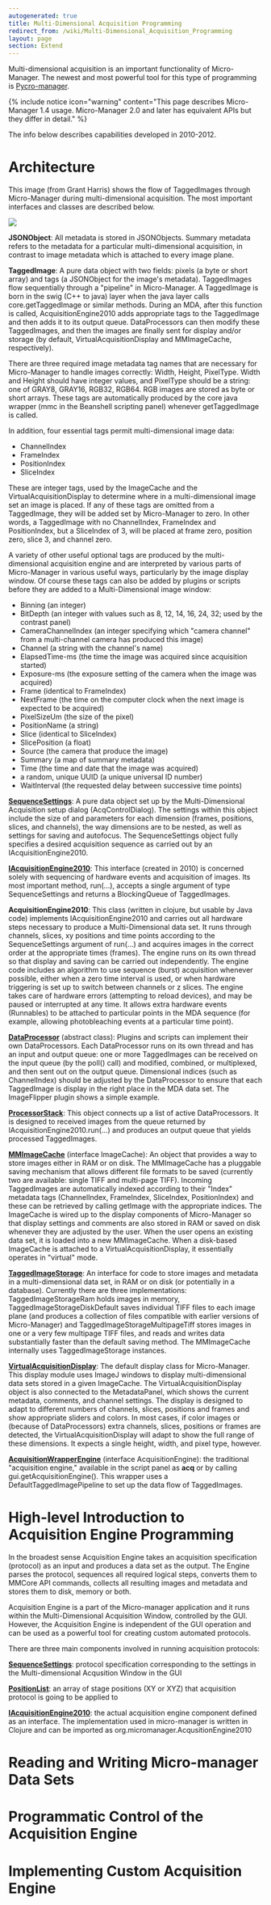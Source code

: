 ```yaml
---
autogenerated: true
title: Multi-Dimensional Acquisition Programming
redirect_from: /wiki/Multi-Dimensional_Acquisition_Programming
layout: page
section: Extend
---
```


Multi-dimensional acquisition is an important functionality of
Micro-Manager. The newest and most powerful tool for this type of
programming is
[Pycro-manager](https://github.com/micro-manager/pycro-manager).

{% include notice icon="warning"
  content="This page describes Micro-Manager 1.4 usage. Micro-Manager 2.0 and later has equivalent APIs but they differ in detail." %}

The info below describes capabilities developed in 2010-2012.

# Architecture

This image (from Grant Harris) shows the flow of TaggedImages through
Micro-Manager during multi-dimensional acquisition. The most important
interfaces and classes are described below.

![](/media/MMImageFlow.png)

**JSONObject**: All metadata is stored in JSONObjects. Summary metadata
refers to the metadata for a particular multi-dimensional acquisition,
in contrast to image metadata which is attached to every image plane.

**TaggedImage**: A pure data object with two fields: pixels (a byte or
short array) and tags (a JSONObject for the image's metadata).
TaggedImages flow sequentially through a "pipeline" in Micro-Manager. A
TaggedImage is born in the swig (C++ to java) layer when the java layer
calls core.getTaggedImage or similar methods. During an MDA, after this
function is called, AcquisitionEngine2010 adds appropriate tags to the
TaggedImage and then adds it to its output queue. DataProcessors can
then modify these TaggedImages, and then the images are finally sent for
display and/or storage (by default, VirtualAcquisitionDisplay and
MMImageCache, respectively).

There are three required image metadata tag names that are necessary for
Micro-Manager to handle images correctly: Width, Height, PixelType.
Width and Height should have integer values, and PixelType should be a
string: one of GRAY8, GRAY16, RGB32, RGB64. RGB images are stored as
byte or short arrays. These tags are automatically produced by the core
java wrapper (mmc in the Beanshell scripting panel) whenever
getTaggedImage is called.

In addition, four essential tags permit multi-dimensional image data:

-   ChannelIndex
-   FrameIndex
-   PositionIndex
-   SliceIndex

These are integer tags, used by the ImageCache and the
VirtualAcquisitionDisplay to determine where in a multi-dimensional
image set an image is placed. If any of these tags are omitted from a
TaggedImage, they will be added set by Micro-Manager to zero. In other
words, a TaggedImage with no ChannelIndex, FrameIndex and PositionIndex,
but a SliceIndex of 3, will be placed at frame zero, position zero,
slice 3, and channel zero.

A variety of other useful optional tags are produced by the
multi-dimensional acquisition engine and are interpreted by various
parts of Micro-Manager in various useful ways, particularly by the image
display window. Of course these tags can also be added by plugins or
scripts before they are added to a Multi-Dimensional image window:

-   Binning (an integer)
-   BitDepth (an integer with values such as 8, 12, 14, 16, 24, 32; used
    by the contrast panel)
-   CameraChannelIndex (an integer specifying which "camera channel"
    from a multi-channel camera has produced this image)
-   Channel (a string with the channel's name)
-   ElapsedTime-ms (the time the image was acquired since acquisition
    started)
-   Exposure-ms (the exposure setting of the camera when the image was
    acquired)
-   Frame (identical to FrameIndex)
-   NextFrame (the time on the computer clock when the next image is
    expected to be acquired)
-   PixelSizeUm (the size of the pixel)
-   PositionName (a string)
-   Slice (identical to SliceIndex)
-   SlicePosition (a float)
-   Source (the camera that produce the image)
-   Summary (a map of summary metadata)
-   Time (the time and date that the image was acquired)
-   a random, unique UUID (a unique universal ID number)
-   WaitInterval (the requested delay between successive time points)

**[SequenceSettings](https://github.com/micro-manager/micro-manager/tree/svn-mirror/mmstudio/src/org/micromanager/api/SequenceSettings.java)**:
A pure data object set up by the Multi-Dimensional Acquisition setup
dialog (AcqControlDialog). The settings within this object include the
size of and parameters for each dimension (frames, positions, slices,
and channels), the way dimensions are to be nested, as well as settings
for saving and autofocus. The SequenceSettings object fully specifies a
desired acquisition sequence as carried out by an
IAcquisitionEngine2010.

**[IAcquisitionEngine2010](https://github.com/micro-manager/micro-manager/tree/svn-mirror/mmstudio/src/org/micromanager/api/IAcquisitionEngine2010.java)**:
This interface (created in 2010) is concerned solely with sequencing of
hardware events and acquisition of images. Its most important method,
run(...), accepts a single argument of type SequenceSettings and returns
a BlockingQueue of TaggedImages.

**AcquisitionEngine2010**: This class (written in clojure, but usable by
Java code) implements IAcquisitionEngine2010 and carries out all
hardware steps necessary to produce a Multi-Dimensional data set. It
runs through channels, slices, xy positions and time points according to
the SequenceSettings argument of run(...) and acquires images in the
correct order at the appropriate times (frames). The engine runs on its
own thread so that display and saving can be carried out independently.
The engine code includes an algorithm to use sequence (burst)
acquisition whenever possible, either when a zero time interval is used,
or when hardware triggering is set up to switch between channels or z
slices. The engine takes care of hardware errors (attempting to reload
devices), and may be paused or interrupted at any time. It allows extra
hardware events (Runnables) to be attached to particular points in the
MDA sequence (for example, allowing photobleaching events at a
particular time point).

**[DataProcessor<TaggedImage>](https://github.com/micro-manager/micro-manager/tree/svn-mirror/mmstudio/src/org/micromanager/api/DataProcessor.java)**
(abstract class): Plugins and scripts can implement their own
DataProcessors. Each DataProcessor runs on its own thread and has an
input and output queue: one or more TaggedImages can be received on the
input queue (by the poll() call) and modified, combined, or multiplexed,
and then sent out on the output queue. Dimensional indices (such as
ChannelIndex) should be adjusted by the DataProcessor to ensure that
each TaggedImage is display in the right place in the MDA data set. The
ImageFlipper plugin shows a simple example.

**[ProcessorStack](https://github.com/micro-manager/micro-manager/tree/svn-mirror/mmstudio/src/org/micromanager/acquisition/ProcessorStack.java)**:
This object connects up a list of active DataProcessors. It is designed
to received images from the queue returned by
IAcquisitionEngine2010.run(...) and produces an output queue that yields
processed TaggedImages.

**[MMImageCache](https://github.com/micro-manager/micro-manager/tree/svn-mirror/mmstudio/src/org/micromanager/acquisition/MMImageCache.java)**
(interface ImageCache): An object that provides a way to store images
either in RAM or on disk. The MMImageCache has a pluggable saving
mechanism that allows different file formats to be saved (currently two
are available: single TIFF and multi-page TIFF). Incoming TaggedImages
are automatically indexed according to their "Index" metadata tags
(ChannelIndex, FrameIndex, SliceIndex, PositionIndex) and these can be
retrieved by calling getImage with the appropriate indices. The
ImageCache is wired up to the display components of Micro-Manager so
that display settings and comments are also stored in RAM or saved on
disk whenever they are adjusted by the user. When the user opens an
existing data set, it is loaded into a new MMImageCache. When a
disk-based ImageCache is attached to a VirtualAcquisitionDisplay, it
essentially operates in "virtual" mode.

**[TaggedImageStorage](https://github.com/micro-manager/micro-manager/tree/svn-mirror/mmstudio/src/org/micromanager/api/TaggedImageStorage.java)**:
An interface for code to store images and metadata in a
multi-dimensional data set, in RAM or on disk (or potentially in a
database). Currently there are three implementations:
TaggedImageStorageRam holds images in memory,
TaggedImageStorageDiskDefault saves individual TIFF files to each image
plane (and produces a collection of files compatible with earlier
versions of Micro-Manager) and TaggedImageStorageMultipageTiff stores
images in one or a very few multipage TIFF files, and reads and writes
data substantially faster than the default saving method. The
MMImageCache internally uses TaggedImageStorage instances.

**[VirtualAcquisitionDisplay](https://github.com/micro-manager/micro-manager/tree/svn-mirror/mmstudio/src/org/micromanager/imagedisplay/VirtualAcquisitionDisplay.java)**:
The default display class for Micro-Manager. This display module uses
ImageJ windows to display multi-dimensional data sets stored in a given
ImageCache. The VirtualAcquisitionDisplay object is also connected to
the MetadataPanel, which shows the current metadata, comments, and
channel settings. The display is designed to adapt to different numbers
of channels, slices, positions and frames and show appropriate sliders
and colors. In most cases, if color images or (because of
DataProcessors) extra channels, slices, positions or frames are
detected, the VirtualAcquisitionDisplay will adapt to show the full
range of these dimensions. It expects a single height, width, and pixel
type, however.

**[AcquisitionWrapperEngine](https://github.com/micro-manager/micro-manager/tree/svn-mirror/mmstudio/src/org/micromanager/acquisition/AcquisitionWrapperEngine.java)**
(interface AcquisitionEngine): the traditional "acquisition engine,"
available in the script panel as **acq** or by calling
gui.getAcquisitionEngine(). This wrapper uses a
DefaultTaggedImagePipeline to set up the data flow of TaggedImages.


# High-level Introduction to Acquisition Engine Programming

In the broadest sense Acquisition Engine takes an acquisition
specification (protocol) as an input and produces a data set as the
output. The Engine parses the protocol, sequences all required logical
steps, converts them to MMCore API commands, collects all resulting
images and metadata and stores them to disk, memory or both.

Acquisition Engine is a part of the Micro-manager application and it
runs within the Multi-Dimensional Acquisition Window, controlled by the
GUI. However, the Acquisition Engine is independent of the GUI operation
and can be used as a powerful tool for creating custom automated
protocols.

There are three main components involved in running acquisition
protocols:

**[SequenceSettings](https://github.com/micro-manager/micro-manager/tree/svn-mirror/mmstudio/src/org/micromanager/api/SequenceSettings.java)**:
protocol specification corresponding to the settings in the
Multi-dimensional Acqusition Window in the GUI

**[PositionList](https://github.com/micro-manager/micro-manager/tree/svn-mirror/mmstudio/src/org/micromanager/api/PositionList.java)**:
an array of stage positions (XY or XYZ) that acquisition protocol is
going to be applied to

**[IAcquisitionEngine2010](https://github.com/micro-manager/micro-manager/tree/svn-mirror/mmstudio/src/org/micromanager/api/IAcquisitionEngine2010.java)**:
the actual acquisition engine component defined as an interface. The
implementation used in micro-manager is written in Clojure and can be
imported as org.micromanager.AcqusitionEngine2010

# Reading and Writing Micro-manager Data Sets

# Programmatic Control of the Acquisition Engine

# Implementing Custom Acquisition Engine

